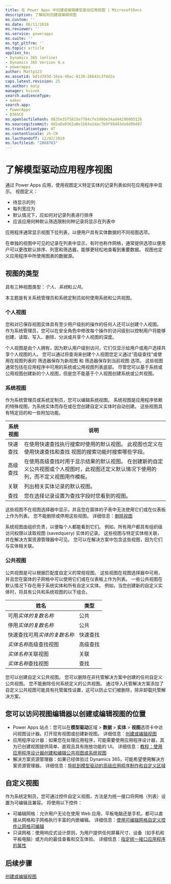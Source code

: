 ```yaml
---
title: 在 Power Apps 中创建或编辑模型驱动应用视图 | MicrosoftDocs
description: 了解如何创建或编辑视图
ms.custom: ''
ms.date: 06/11/2018
ms.reviewer: ''
ms.service: powerapps
ms.suite: ''
ms.tgt_pltfrm: ''
ms.topic: article
applies_to:
- Dynamics 365 (online)
- Dynamics 365 Version 9.x
- powerapps
author: Mattp123
ms.assetid: bd1d393d-16ea-40ac-8136-26643c37dd2a
caps.latest.revision: 25
ms.author: matp
manager: kvivek
search.audienceType:
- maker
search.app:
- PowerApps
- D365CE
ms.openlocfilehash: 0835e35f5815e7704cfe3d0de24ad4429600512b
ms.sourcegitcommit: dd2a8a0362a8e1b64a1dac7b9f98d43da8d0bd87
ms.translationtype: HT
ms.contentlocale: zh-CN
ms.lasthandoff: 12/02/2019
ms.locfileid: "2868763"
---
```

# <a name="understand-model-driven-app-views"></a>了解模型驱动应用程序视图

<a name="BKMK_CreatingAndEditingViews"></a>   

通过 Power Apps 应用，使用视图定义特定实体的记录列表如何在应用程序中显示。 视图定义：

- 待显示的列
- 每列宽应为
- 默认情况下，应如何对记录列表进行排序
- 应该应用何种默认筛选限制何种记录将显示在列表中

应用程序通常显示视图下拉列表，以便用户具有实体数据的不同视图选项。

在单独的视图中可见的记录在列表中显示，有时也称作网格，通常提供选项以便用户可以更改默认排序、列宽和筛选器，能够更轻松地查看到重要数据。 视图也定义应用程序中所使用图表的数据源。  
  
## <a name="types-of-views"></a>视图的类型  
  
具有三种视图类型：*个人*、*系统*和*公共*。

本主题是有关系统管理员和系统定制员如何使用系统和公共视图。 
  
### <a name="personal-views"></a>个人视图  
  
 您和对已保存视图实体具有至少用户级别的操作的任何人还可以创建个人视图。 作为系统管理员，您可以在安全角色中修改每个操作的访问级别以控制用户将能够创建、读取、写入、删除、分派或共享个人视图的深度。

个人视图是由个人拥有，因为默认用户级别访问，它们仅显示给用户或用户选择共享个人视图的人。 您可以通过将查询来创建个人视图您定义通过“高级查找”或使用在视图列表的 筛选器保存为新视图 和 筛选器保存到当前视图 选项。 这些视图通常包括在应用程序中可用的系统或公用视图列表底部。 尽管您可以基于系统或公用视图创建新的个人视图，但是您不能基于个人视图创建系统或公共视图。
  
### <a name="system-views"></a>系统视图
作为系统管理员或系统定制员，您可以编辑系统视图。 系统视图是应用程序依赖的特殊视图，为系统实体而存在或在您创建自定义实体时自动创建。 这些视图具有特定目的和一些附加功能。 


|系统视图​​  |说明  |
|---------|---------|
|快速查找     | 在使用快速查找执行搜索时使用的默认视图。 此视图也定义在使用快速查找和查找 视图的搜索功能时搜索哪些字段。        |
|高级查找     |  在使用高级查找时用于显示结果的默认视图。 在创建新的自定义公共视图或个人视图时，此视图还定义默认情况下使用的列，而不定义视图用作模板。       |
|关联     |  列出相关实体记录的默认视图。       |
|查找     | 您在选择记录设置为查找字段时您看到的视图。        |

这些视图不在视图选择器中显示，并且您在窗体的子表中无法使用它们或在仪表板上作为列表。 您不能删除或停用这些视图。 详细信息：[删除视图](remove-views.md)

系统视图由组织负责，以便每个人都能看到它们。 例如，所有用户都具有组织级访问权限以读取视图 (savedquery) 实体的记录。 这些视图与特定实体相关联，并在解决方案资源管理器中可见。 您可以在解决方案中包含这些视图，因为它们与实体相关联。

### <a name="public-views"></a>公共视图

公共视图是可以根据匹配度自定义的常规视图。 这些视图在视图选择器中可用，并且您在窗体的子网格中可以使用它们或在仪表板上作为列表。 一些公共视图在默认情况下存在用于系统实体和所有自定义实体。 例如，当您创建新的自定义实体时，将具有公共和系统视图的以下组合。


|姓名  |类型   |
|---------|---------|
|可用*实体的复数名称*     |  公共       |
|停用*实体的复数名称*    |  公共       |
|快速查找可用*实体的复数名称*     | 快速查找        |
|*实体名称*高级查找视图     | 高级查找        |
|*实体名称*关联视图     |  关联       |
|*实体名称*查找视图     | 查找        |

您可以创建自定义公共视图。 您可以删除在非托管解决方案中创建的任何自定义公共视图。 您不能删除任何系统定义的公共视图。 通过导入托管解决方案添加了自定义公共视图可能具有托管属性设置，这可以防止它们被删除，除非卸载托管解决方案。

## <a name="places-where-you-can-access-the-view-editor-to-create-or-edit-views"></a>您可以访问视图编辑器以创建或编辑视图的位置

- Power Apps 站点：您可以在**模型驱动**区域 > **数据** > **实体** > **视图**选项卡中访问视图设计器。打开现有视图或创建新视图。 详细信息：[创建或编辑视图](create-and-edit-views.md)
- 应用程序设计器：如果您在处理应用程序，可能需要使用应用程序设计器，其为已创建视图提供简单、直观且具有拖放功能的 UI。 详细信息：[教程：使用应用程序设计器创建和编辑公共视图或系统视图](create-edit-views-app-designer.md)
- 解决方案资源管理器：如果已经体验过 Dynamics 365，可能希望使用解决方案资源管理器。 详细信息：[导航到模型驱动的高级应用程序制作和自定义区域](advanced-navigation.md#solution-explorer)
 
## <a name="customize-views"></a>自定义视图

作为系统定制员，您可通过控件自定义视图，方法是为统一接口将网格（列表）设置为可编辑且兼容。 将使用以下控件：

- 可编辑网格：允许用户无论在使用 Web 应用、平板电脑还是手机，都可以直接从网格和子网格执行丰富的内嵌编辑。 详细信息：[使用可编辑网格自定义控件让网格可编辑](make-grids-lists-editable-custom-control.md)
- 只读网格：使用响应式设计原则，为用户提供任何屏幕尺寸、设备（如手机和平板电脑）或方向的最佳查看和交互体验。 详细信息：[指定统一接口应用程序的属性](specify-properties-for-unified-interface-apps.md)

## <a name="next-steps"></a>后续步骤

[创建或编辑视图](create-and-edit-views.md)
